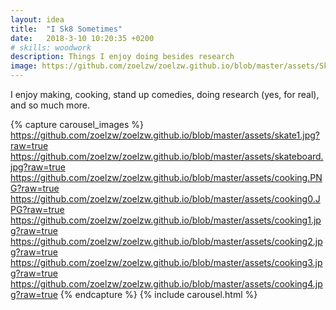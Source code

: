 ```yaml
---
layout: idea
title:  "I Sk8 Sometimes"
date:   2018-3-10 10:20:35 +0200
# skills: woodwork
description: Things I enjoy doing besides research 
image: https://github.com/zoelzw/zoelzw.github.io/blob/master/assets/Skate.png?raw=true
---
```

<p class = "lead">
I enjoy making, cooking, stand up comedies, doing research (yes, for real), and so much more. 
</p>


{% capture carousel_images %}
https://github.com/zoelzw/zoelzw.github.io/blob/master/assets/skate1.jpg?raw=true
https://github.com/zoelzw/zoelzw.github.io/blob/master/assets/skateboard.jpg?raw=true
https://github.com/zoelzw/zoelzw.github.io/blob/master/assets/cooking.PNG?raw=true
https://github.com/zoelzw/zoelzw.github.io/blob/master/assets/cooking0.JPG?raw=true
https://github.com/zoelzw/zoelzw.github.io/blob/master/assets/cooking1.jpg?raw=true
https://github.com/zoelzw/zoelzw.github.io/blob/master/assets/cooking2.jpg?raw=true
https://github.com/zoelzw/zoelzw.github.io/blob/master/assets/cooking3.jpg?raw=true
https://github.com/zoelzw/zoelzw.github.io/blob/master/assets/cooking4.jpg?raw=true
{% endcapture %}
{% include carousel.html %}

<!-- {% include button.html link="https://github.com" text="GitHub" style="outline-dark" size="lg" %} -->